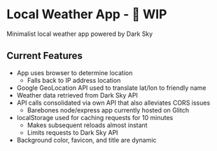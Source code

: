 # Local Weather App - :construction: WIP

Minimalist local weather app powered by Dark Sky

## Current Features

- App uses browser to determine location
  - Falls back to IP address location
- Google GeoLocation API used to translate lat/lon to friendly name
- Weather data retrieved from Dark Sky API
- API calls consolidated via own API that also alleviates CORS issues
  - Barebones node/express app currently hosted on Glitch
- localStorage used for caching requests for 10 minutes
  - Makes subsequent reloads almost instant
  - Limits requests to Dark Sky API
- Background color, favicon, and title are dynamic